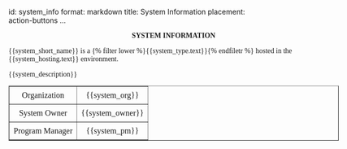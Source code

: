 id: system_info
format: markdown
title: System Information
placement: action-buttons
...

<style>
  table {
    min-width: 450px;
  }

  td {
    padding: 8px;
  }
</style>

<div style="width: 650px; margin: auto; font-family: TimesNewRoman, Times, serif; ">

<div style="font-weight: bold;">
  <p style="text-align: center;">
    SYSTEM INFORMATION
  </p>
</div>

<div>
  <p>{{system_short_name}} is a {% filter lower %}{{system_type.text}}{% endfiletr %} hosted in the {{system_hosting.text}} environment.
  </p>
  <p>
    {{system_description}}
  </p>
</div>

<div style="text-align: center;">
  <table border=1 style="margin:auto; font-family: TimesNewRoman, Times, serif; text-align: center;">
    <tr>
      <td>Organization</td><td>{{system_org}}</td>
    </tr>
    <tr>
      <td>System Owner</td><td>{{system_owner}}</td>
    </tr>
    <tr>
      <td>Program Manager</td><td>{{system_pm}}</td>
    </tr>
  </table>
</div>

</div>